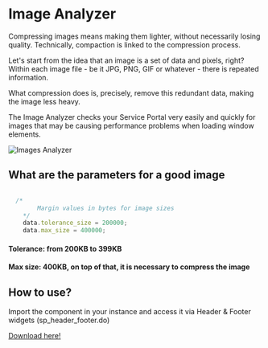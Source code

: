 # Image Analyzer

Compressing images means making them lighter, without necessarily losing quality. Technically, compaction is linked to the compression process.

Let's start from the idea that an image is a set of data and pixels, right? Within each image file - be it JPG, PNG, GIF or whatever - there is repeated information.

What compression does is, precisely, remove this redundant data, making the image less heavy.

The Image Analyzer checks your Service Portal very easily and quickly for images that may be causing performance problems when loading window elements.


![Images Analyzer](https://github.com/Organize-Cloud-Labs/Service-Portal/blob/main/Components/Images%20Analyzer/Images-Analyzer.png?raw=true)


## What are the parameters for a good image

```JAVASCRIPT

  /*
		Margin values in bytes for image sizes
	*/
	data.tolerance_size = 200000;
	data.max_size = 400000;

```

#### Tolerance: from 200KB to 399KB
#### Max size: 400KB, on top of that, it is necessary to compress the image


## How to use?

Import the component in your instance and access it via Header & Footer widgets (sp_header_footer.do)

[Download here!](https://github.com/Organize-Cloud-Labs/Service-Portal/blob/main/Components/Images%20Analyzer/sp_header_footer_c400a4ee2f8d201027f5d7492799b629.xml)
